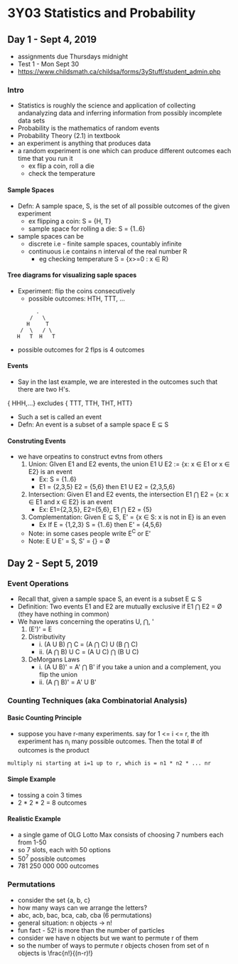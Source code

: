 # 3Y03 Statistics and Probability

## Day 1 - Sept 4, 2019
- assignments due Thursdays midnight
- Test 1 - Mon Sept 30
- https://www.childsmath.ca/childsa/forms/3yStuff/student_admin.php

### Intro
- Statistics is roughly the science and application of collecting andanalyzing data and inferring information from possibly incomplete data sets
- Probability is the mathematics of random events
- Probability Theory (2.1) in textbook
- an experiment is anything that produces data
- a random experiment is one which can produce different outcomes each time that you run it
    - ex flip a coin, roll a die
    - check the temperature
#### Sample Spaces
- Defn: A sample space, S, is the set of all possible outcomes of the given experiment
    - ex flipping a coin: S = {H, T}
    - sample space for rolling a die: S = {1..6}
- sample spaces can be
    - discrete i.e - finite sample spaces, countably infinite
    - continuous i.e contains n interval of the real number R
        - eg checking temperature S = {x>=0 : x ∈ R}

#### Tree diagrams for visualizing saple spaces
- Experiment: flip the coins consecutively
    - possible outcomes: HTH, TTT, ...

```
         .
       /   \
      H     T
    /  \   / \
   H   T  H   T 
```
- possible outcomes for 2 flps is 4 outcomes

#### Events
- Say in the last example, we are interested in the outcomes such that there are two H's.

{ HHH,...} excludes { TTT, TTH, THT, HTT}

- Such a set is called an event
- Defn: An event is a subset of a sample space E ⊆ S

#### Construting Events
- we have orpeatins to construct evtns from others
    1. Union: GIven E1 and E2 events, the union E1 U E2 := {x: x ∈ E1 or x ∈ E2} is an event
        - Ex: S = {1..6}
        - E1 = {2,3,5} E2 = {5,6} then E1 U E2 = {2,3,5,6}
    2. Intersection: Given E1 and E2 events, the intersection E1 ⋂ E2 = {x: x ∈ E1 and x ∈ E2} is an event
        - Ex: E1={2,3,5}, E2={5,6}, E1 ⋂ E2 = {5}
    3. Complementation: Given E ⊆ S, E' = {x ∈ S: x is not in E} is an even
        - Ex If E = {1,2,3} S = {1..6} then E' = {4,5,6}
    - Note: in some cases people write E<sup>C</sup> or E'
    - Note: E U E' = S, S' = {} = Ø


## Day 2 - Sept 5, 2019

### Event Operations
- Recall that, given a sample space S, an event is a subset E ⊆ S
- Definition: Two events E1 and E2 are mutually exclusive if E1 ⋂ E2 = Ø (they have nothing in common)
- We have laws concerning the operatins U, ⋂, '
    1. (E')' = E
    2. Distributivity
        - i. (A U B) ⋂ C = (A ⋂ C) U (B ⋂ C)
        - ii. (A ⋂ B) U C = (A U C) ⋂ (B U C)
    3. DeMorgans Laws
        - i. (A U B)' = A' ⋂ B' if you take a union and a complement, you flip the union
        - ii. (A ⋂ B)' = A' U B'

### Counting Techniques (aka Combinatorial Analysis)

#### Basic Counting Principle
- suppose you have r-many experiments. say for 1 <= i <= r, the ith experiment has n<sub>i</sub> many possible outcomes. Then the total # of outcomes is the product

```
multiply ni starting at i=1 up to r, which is = n1 * n2 * ... nr
```

#### Simple Example
- tossing a coin 3 times
- 2 * 2 * 2 = 8 outcomes

#### Realistic Example
- a single game of OLG Lotto Max consists of choosing 7 numbers each from 1-50
- so 7 slots, each with 50 options
- 50<sup>7</sup> possible outcomes
- 781 250 000 000 outcomes

### Permutations
- consider the set {a, b, c}
- how many ways can we arrange the letters?
- abc, acb, bac, bca, cab, cba (6 permutations)
- general situation: n objects -> n!
- fun fact - 52! is more than the number of particles
- consider we have n objects but we want to permute r of them
- so the number of ways to permute r objects chosen from set of n objects is \frac{n!}{(n-r)!}


